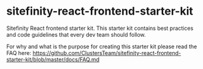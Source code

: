 # sitefinity-react-frontend-starter-kit
Sitefinity React frontend starter kit. This starter kit contains best practices and code guidelines that every dev team should follow.

For why and what is the purpose for creating this starter kit please read the FAQ here: 
https://github.com/ClustersTeam/sitefinity-react-frontend-starter-kit/blob/master/docs/FAQ.md
      
